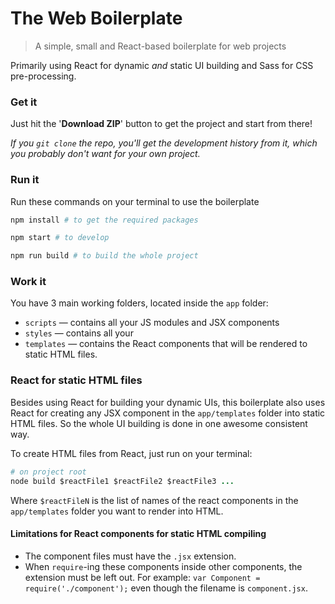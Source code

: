 # The Web Boilerplate

> A simple, small and React-based boilerplate for web projects

Primarily using React for dynamic _and_ static UI building and Sass for CSS pre-processing.

### Get it

Just hit the '**Download ZIP**' button to get the project and start from there!

_If you `git clone` the repo, you'll get the development history from it, which you probably don't want for your own project._

### Run it

Run these commands on your terminal to use the boilerplate

```coffee
npm install # to get the required packages

npm start # to develop

npm run build # to build the whole project
```

### Work it

You have 3 main working folders, located inside the `app` folder:

* `scripts` — contains all your JS modules and JSX components
* `styles` — contains all your 
* `templates` — contains the React components that will be rendered to static HTML files.

### React for static HTML files

Besides using React for building your dynamic UIs, this boilerplate also uses React for creating any JSX component in the `app/templates` folder into static HTML files. So the whole UI building is done in one awesome consistent way.

To create HTML files from React, just run on your terminal:

```coffee
# on project root
node build $reactFile1 $reactFile2 $reactFile3 ...
```

Where `$reactFileN` is the list of names of the react components in the `app/templates` folder you want to render into HTML.

#### Limitations for React components for static HTML compiling
* The component files must have the `.jsx` extension.
* When `require`-ing these components inside other components, the extension must be left out. For example: `var Component = require('./component');` even though the filename is `component.jsx`.
